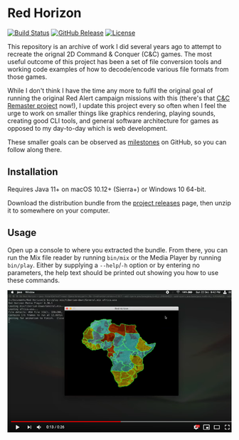
Red Horizon
===========

[![Build Status](https://travis-ci.org/ultraq/redhorizon.svg)](https://travis-ci.org/ultraq/redhorizon)
[![GitHub Release](https://img.shields.io/github/release/ultraq/redhorizon.svg?maxAge=3600)](https://github.com/ultraq/redhorizon/releases/latest)
[![License](https://img.shields.io/github/license/ultraq/redhorizon.svg?maxAge=2592000)](https://github.com/ultraq/redhorizon/blob/master/LICENSE.txt)

This repository is an archive of work I did several years ago to attempt to
recreate the orignal 2D Command & Conquer (C&C) games.  The most useful outcome
of this project has been a set of file conversion tools and working code
examples of how to decode/encode various file formats from those games.

While I don't think I have the time any more to fulfil the original goal of
running the original Red Alert campaign missions with this (there's that [C&C
Remaster project](https://www.ea.com/en-gb/games/command-and-conquer/command-and-conquer-remastered)
now!), I update this project every so often when I feel the urge to work on
smaller things like graphics rendering, playing sounds, creating good CLI tools,
and general software architecture for games as opposed to my day-to-day which is
web development.

These smaller goals can be observed as [milestones](https://github.com/ultraq/redhorizon/milestones)
on GitHub, so you can follow along there.


Installation
------------

Requires Java 11+ on macOS 10.12+ (Sierra+) or Windows 10 64-bit.

Download the distribution bundle from the [project releases](https://github.com/ultraq/redhorizon/releases)
page, then unzip it to somewhere on your computer.


Usage
-----

Open up a console to where you extracted the bundle.  From there, you can run
the Mix file reader by running `bin/mix` or the Media Player by running
`bin/play`.  Either by supplying a `--help`/`-h` option or by entering no
parameters, the help text should be printed out showing you how to use these
commands.

[![Red Horizon - Play WSA file demo](screenshot-of-wsa-demo.png)](https://www.youtube.com/watch?v=mp7A6EMWupY)
